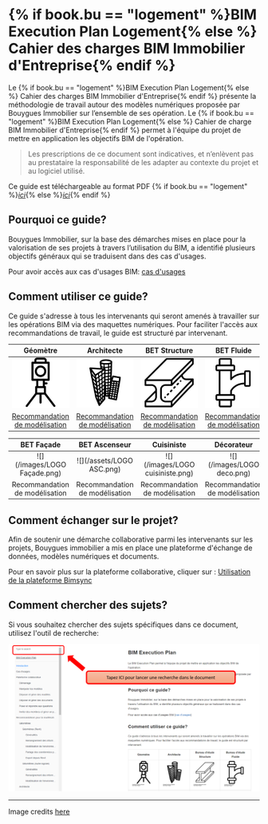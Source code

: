 # {% if book.bu == "logement" %}BIM Execution Plan Logement{% else %} Cahier des charges BIM Immobilier d'Entreprise{% endif %}

Le {% if book.bu == "logement" %}BIM Execution Plan Logement{% else %} Cahier des charges BIM Immobilier d'Entreprise{% endif %} présente la méthodologie de travail autour des modèles numériques proposée par Bouygues Immobilier sur l’ensemble de ses opération. 
Le {% if book.bu == "logement" %}BIM Execution Plan Logement{% else %} Cahier de charge BIM Immobilier d'Entreprise{% endif %} permet à l'équipe du projet de mettre en application les objectifs BIM de l'opération.
> Les prescriptions de ce document sont indicatives, et n’enlèvent pas au prestataire la responsabilité de les adapter au contexte du projet et au logiciel utilisé.

Ce guide est téléchargeable au format PDF {% if book.bu == "logement" %}[*ici*](https://www.gitbook.com/download/pdf/book/bim-bouygues-immobilier/bim-execution-plan/v/8ef651fe2d2f5be18a4303858977d6ec5062c6ab){% else %}[*ici*](https://www.gitbook.com/download/pdf/book/bim-bouygues-immobilier/bim-execution-plan/v/da6056b603a88f4bbb767a3766cab25897d3dedf){% endif %}

## Pourquoi ce guide? 

Bouygues Immobilier, sur la base des démarches mises en place pour la valorisation de ses projets à travers l’utilisation du BIM, a identifié plusieurs objectifs généraux qui se traduisent dans des cas d'usages.

Pour avoir accès aux cas d'usages BIM: [cas d'usages](/01_CasUsages/README.md)

## Comment utiliser ce guide?

Ce guide s'adresse à tous les intervenants qui seront amenés à travailler sur les opérations BIM via des maquettes numériques. Pour faciliter l'accès aux recommandations de travail, le guide est structuré par intervenant.

| Géomètre | Architecte | BET Structure | BET Fluide |Paysagiste |
| :---: | :---: | :---: | :---: |:---: |
| [![](/02_Modelisation/00_communs/images/noun_1082944_cc.png)](/02_Modelisation/01_geometre/README.md) | [![](/02_Modelisation/00_communs/images/noun_1261411_cc.png)](/02_Modelisation/02_architecte/README.md) | [![](/02_Modelisation/00_communs/images/Logo-structure.png)](/02_Modelisation/03_betStructure/README.md) | [![](/02_Modelisation/00_communs/images/noun_907762_cc.png)](/02_Modelisation/04_betFluide/README.md) |[![](/02_Modelisation/00_communs/images/Logo-paysagiste.png)](/02_Modelisation/05_Paysagiste/README.md) |
| [Recommandation de modélisation](/02_Modelisation/01_geometre/README.md) | [Recommandation de modélisation](/02_Modelisation/02_architecte/README.md) | [Recommandation de modélisation](/02_Modelisation/03_betStructure/README.md) | [Recommandation de modélisation](/02_Modelisation/04_betFluide/README.md) |[Recommandation de modélisation](/02_Modelisation/05_Paysagiste/README.md) |

| BET Façade | BET Ascenseur | Cuisiniste | Décorateur | BET VRD |
| :---: | :---: | :---: | :---: | :---: |
| ![](/images/LOGO Façade.png) |![](/assets/LOGO ASC.png) | ![](/images/LOGO cuisiniste.png) | ![](/images/LOGO deco.png) | ![](/assets/LOGO VRD.png) |
| Recommandation de modélisation | Recommandation de modélisation | Recommandation de modélisation | Recommandation de modélisation | Recommandation de modélisation |

## Comment échanger sur le projet?

Afin de soutenir une démarche collaborative parmi les intervenants sur les projets, Bouygues immobilier a mis en place une plateforme d'échange de données, modèles numériques et documents.

Pour en savoir plus sur la plateforme collaborative, cliquer sur : [Utilisation de la plateforme Bimsync](/03_bimsync/README.md)

## Comment chercher des sujets?

Si vous souhaitez chercher des sujets spécifiques dans ce document, utilisez l'outil de recherche:

![](/images/Recherche.PNG)

---
Image credits [here ](/CREDITS.md)

